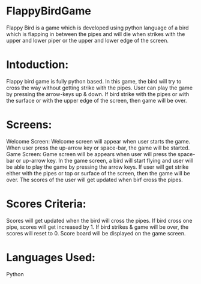 # FlappyBirdGame
Flappy Bird is a game which is developed using python language of a bird which is flapping in between the pipes and will die when strikes with the upper and lower piper or the upper and lower edge of the screen.

# Intoduction:
Flappy bird game is fully python based. 
In this game, the bird will try to cross the way without getting strike with the pipes.
User can play the game by pressing the arrow-keys up & down.
If bird strike with the pipes or with the surface or with the upper edge of the screen, 
then game will be over.

# Screens:
Welcome Screen: Welcome screen will appear when user starts the game.
When user press the up-arrow key or space-bar, the game will be started.
Game Screen: Game screen will be appears when user will press the space-bar or up-arrow key.
In the game screen,  a bird will start flying and user will be able to play the game by pressing the arrow keys.
If user will get strike either with the pipes or top or surface of the screen, then the game will be over.
The scores of the user will get updated when birf cross the pipes.

# Scores Criteria:
Scores will get updated when the bird will cross the pipes.
If bird cross one pipe, scores will get increased by 1.
If bird strikes & game will be over, the scores will reset to 0.
Score board will be displayed on the game screen.

# Languages Used:
Python
